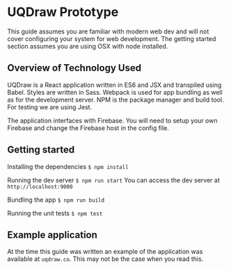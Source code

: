# UQDraw Prototype
This guide assumes you are familiar with modern web dev and will not cover configuring your system for web development. The getting started section assumes you are using OSX with node installed.

## Overview of Technology Used
UQDraw is a React application written in ES6 and JSX and transpiled using Babel. Styles are written in Sass. Webpack is used for app bundling as well as for the development server. NPM is the package manager and build tool. For testing we are using Jest.

The application interfaces with Firebase. You will need to setup your own Firebase and change the Firebase host in the config file.

## Getting started
Installing the dependencies
`$ npm install`

Running the dev server
`$ npm run start`
You can access the dev server at `http://localhost:9000`

Bundling the app
`$ npm run build`

Running the unit tests
`$ npm test`

## Example application
At the time this guide was written an example of the application was available at `uqdraw.co`. This may not be the case when you read this.

